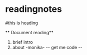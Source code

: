 # readingnotes
#this is heading

** Document reading**

1. brief intro 
2. about
-monika-
-- get me code --
